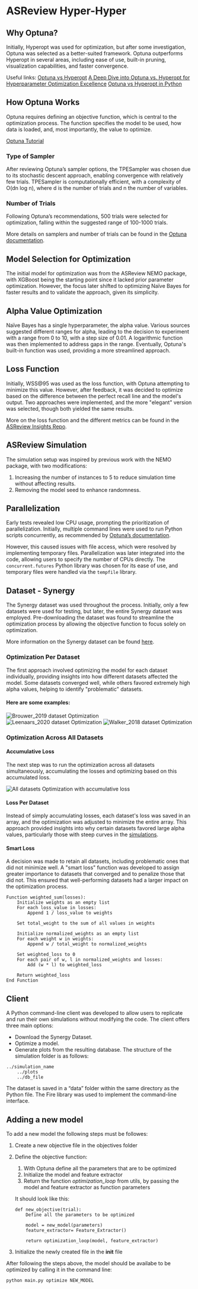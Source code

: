 # ASReview Hyper-Hyper

## Why Optuna?
Initially, Hyperopt was used for optimization, but after some investigation, Optuna was selected as a better-suited framework. Optuna outperforms Hyperopt in several areas, including ease of use, built-in pruning, visualization capabilities, and faster convergence.

Useful links:
[Optuna vs Hyperopt](https://neptune.ai/blog/optuna-vs-hyperopt)
[A Deep Dive into Optuna vs. Hyperopt for Hyperparameter Optimization Excellence](https://medium.com/@Umarzaib/a-deep-dive-into-optuna-vs-hyperopt-for-hyperparameter-optimization-excellence-5d6fe17481c3)
[Optuna vs Hyperopt in Python](https://www.educative.io/answers/optuna-vs-hyperopt-in-python)

## How Optuna Works
Optuna requires defining an objective function, which is central to the optimization process. The function specifies the model to be used, how data is loaded, and, most importantly, the value to optimize.

[Optuna Tutorial](https://optuna.readthedocs.io/en/stable/tutorial/index.html)

### Type of Sampler
After reviewing Optuna’s sampler options, the TPESampler was chosen due to its stochastic descent approach, enabling convergence with relatively few trials. TPESampler is computationally efficient, with a complexity of O(dn log n), where d is the number of trials and n the number of variables.

### Number of Trials
Following Optuna’s recommendations, 500 trials were selected for optimization, falling within the suggested range of 100-1000 trials. 

More details on samplers and number of trials can be found in the [Optuna documentation](https://optuna.readthedocs.io/en/stable/reference/samplers/index.html).

## Model Selection for Optimization
The initial model for optimization was from the ASReview NEMO package, with XGBoost being the starting point since it lacked prior parameter optimization. However, the focus later shifted to optimizing Naïve Bayes for faster results and to validate the approach, given its simplicity.

## Alpha Value Optimization
Naïve Bayes has a single hyperparameter, the alpha value. Various sources suggested different ranges for alpha, leading to the decision to experiment with a range from 0 to 10, with a step size of 0.01. A logarithmic function was then implemented to address gaps in the range. Eventually, Optuna's built-in function was used, providing a more streamlined approach.

## Loss Function
Initially, WSS@95 was used as the loss function, with Optuna attempting to minimize this value. However, after feedback, it was decided to optimize based on the difference between the perfect recall line and the model's output. Two approaches were implemented, and the more "elegant" version was selected, though both yielded the same results.

More on the loss function and the different metrics can be found in the [ASReview Insights Repo](https://github.com/asreview/asreview-insights).

## ASReview Simulation
The simulation setup was inspired by previous work with the NEMO package, with two modifications:
1. Increasing the number of instances to 5 to reduce simulation time without affecting results.
2. Removing the model seed to enhance randomness.

## Parallelization
Early tests revealed low CPU usage, prompting the prioritization of parallelization. Initially, multiple command lines were used to run Python scripts concurrently, as recommended by [Optuna’s documentation](https://optuna.readthedocs.io/en/stable/tutorial/10_key_features/004_distributed.html). 

However, this caused issues with file access, which were resolved by implementing temporary files. Parallelization was later integrated into the code, allowing users to specify the number of CPUs directly. The `concurrent.futures` Python library was chosen for its ease of use, and temporary files were handled via the `tempfile` library.

## Dataset - Synergy
The Synergy dataset was used throughout the process. Initially, only a few datasets were used for testing, but later, the entire Synergy dataset was employed. Pre-downloading the dataset was found to streamline the optimization process by allowing the objective function to focus solely on optimization.

More information on the Synergy dataset can be found [here](https://github.com/asreview/synergy-dataset).

### Optimization Per Dataset
The first approach involved optimizing the model for each dataset individually, providing insights into how different datasets affected the model. Some datasets converged well, while others favored extremely high alpha values, helping to identify "problematic" datasets.

#### Here are some examples:

![Brouwer_2019 dataset Optimization](images/test-Brouwer_2019_nb_no_init_slice_plot.png)
![Leenaars_2020 dataset Optimization](images/test-Leenaars_2020_nb_no_init_slice_plot.png)
![Walker_2018 dataset Optimization](images/test-Walker_2018_nb_no_init_slice_plot.png)


### Optimization Across All Datasets

#### Accumulative Loss
The next step was to run the optimization across all datasets simultaneously, accumulating the losses and optimizing based on this accumulated loss.

![All datasets Optimization with accumulative loss](images/all_datasets_optimization.png)

#### Loss Per Dataset
Instead of simply accumulating losses, each dataset's loss was saved in an array, and the optimization was adjusted to minimize the entire array. This approach provided insights into why certain datasets favored large alpha values, particularly those with steep curves in the [simulations](https://jteijema.github.io/synergy-simulations-website/#plot_recall_sim_van_de_Schoot_2018).

#### Smart Loss
A decision was made to retain all datasets, including problematic ones that did not minimize well. A "smart loss" function was developed to assign greater importance to datasets that converged and to penalize those that did not. This ensured that well-performing datasets had a larger impact on the optimization process.
```
Function weighted_sum(losses):
    Initialize weights as an empty list
    For each loss_value in losses:
        Append 1 / loss_value to weights
    
    Set total_weight to the sum of all values in weights
    
    Initialize normalized_weights as an empty list
    For each weight w in weights:
        Append w / total_weight to normalized_weights
    
    Set weighted_loss to 0
    For each pair of w, l in normalized_weights and losses:
        Add (w * l) to weighted_loss
    
    Return weighted_loss
End Function
```

## Client
A Python command-line client was developed to allow users to replicate and run their own simulations without modifying the code. The client offers three main options:
- Download the Synergy Dataset.
- Optimize a model.
- Generate plots from the resulting database.
The structure of the simulation folder is as follows:

```text
../simulation_name
    ../plots
    ../db_file
```
The dataset is saved in a “data” folder within the same directory as the Python file. The Fire library was used to implement the command-line interface.

## Adding a new model

To add a new model the following steps must be followes:
1. Create a new objective file in the objectives folder
2. Define the objective function:
    1. With Optuna define all the parameters that are to be optimized
    2. Initialize the model and feature extractor
    3. Return the function *optimization_loop* from utils, by passing the model and feature extractor as function parameters

    It should look like this:

    ```
    def new_objective(trial):
        Define all the parameters to be optimized

        model = new_model(parameters)
        feature_extractor= Feature_Extractor()
        
        return optimization_loop(model, feature_extractor)
    ```
3. Initialize the newly created file in the __init__ file 

After following the steps above, the model should be availabe to be optimized by calling it in the command line:

```
python main.py optimize NEW_MODEL
```